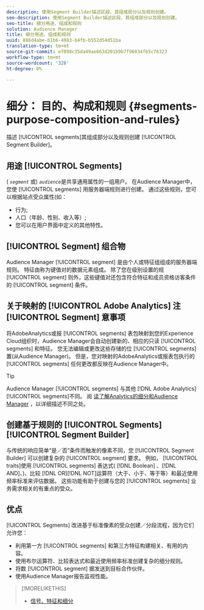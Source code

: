 ```yaml
---
description: 使用Segment Builder描述区段、其组成部分以及规则创建。
seo-description: 使用Segment Builder描述区段、其组成部分以及规则创建。
seo-title: 细分用途、组成和规则
solution: Audience Manager
title: 细分用途、组成和规则
uuid: 886d4abe-b1b6-4983-b4fb-b552d54d51ba
translation-type: tm+mt
source-git-commit: ef098c35da49ae663d201b9b7f96034fb5c76323
workflow-type: tm+mt
source-wordcount: '328'
ht-degree: 0%

---
```



# 细分： 目的、构成和规则 {#segments-purpose-composition-and-rules}

描述 [!UICONTROL segments]其组成部分以及规则创建 [!UICONTROL Segment Builder]。

## 用途 [!UICONTROL Segments]

( *`segment`* 或) *`audience`*&#x200B;是共享通用属性的一组用户。 在Audience Manager中，您使 [!UICONTROL segments] 用服务器端规则进行创建。 通过这些规则，您可以根据站点受众属性(如：

* 行为;
* 人口（年龄、性别、收入等）;
* 您可以在用户界面中定义的其他特性。

## [!UICONTROL Segment] 组合物

Audience Manager [!UICONTROL segment] 是由个人或特征组组成的服务器端规则。 特征由称为键值对的数据元素组成。 除了您在级别设置的规 [!UICONTROL segment] 则外，这些键值对还包含符合特征和成员资格访客条件的 [!UICONTROL segment] 条件。

## 关于映射的 [!UICONTROL Adobe Analytics] 注 [!UICONTROL Segment] 意事项

将AdobeAnalytics或报 [!UICONTROL segments] 表包映射到您的Experience Cloud组织时，Audience Manager会自动创建新的、相应的只读 [!UICONTROL segments] 和特征。 您无法编辑或更改这些存储的位 [!UICONTROL segments] 置(从Audience Manager)。 但是，您对映射的AdobeAnalytics或报表包执行的 [!UICONTROL segments] 任何更改都反映在Audience Manager中。

>[!TIP]
>
>Audience Manager [!UICONTROL segments] 与其他 [!DNL Adobe Analytics][!UICONTROL segments]不同。 阅 [读了解Analytics的细分和Audience Manager](https://docs.adobe.com/content/help/en/analytics/integration/audience-analytics/audience-analytics-workflow/aam-analytics-segments.html) ，以详细描述不同之处。

## 创建基于规则的 [!UICONTROL Segments] [!UICONTROL Segment Builder]

与传统的响应简单“是／否”条件而触发的像素不同，您 [!UICONTROL Segment Builder] 可以创建复杂的 [!UICONTROL segment] 要求。 例如， [!UICONTROL traits]使用 [!UICONTROL segments] 表达式( [!DNL Boolean] 、[!DNL AND]、)、比较 [!DNL OR][!DNL NOT]运算符（大于、小于、等于等）和最近使用频率标准来评估数据。 这些功能有助于创建与您的 [!UICONTROL segments] 业务需求相关的有重点的受众。

## 优点

[!UICONTROL Segments] 改进基于标准像素的受众创建／分段流程，因为它们允许您：

* 利用第一方 [!UICONTROL segments] 和第三方特征构建相关、有用的内容。
* 使用布尔运算符、比较表达式和最近使用频率标准创建复杂的细分规则。
* 将数 [!UICONTROL segment] 据发送到目标合作伙伴。
* 使用Audience Manager报告监视性能。

>[!MORELIKETHIS]
>
>* [信号、特征和细分](../../reference/signal-trait-segment.md)

